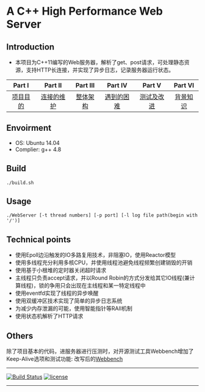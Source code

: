 # A C++ High Performance Web Server
  
## Introduction  

* 本项目为C++11编写的Web服务器，解析了get、post请求，可处理静态资源，支持HTTP长连接，并实现了异步日志，记录服务器运行状态。  

| Part Ⅰ | Part Ⅱ | Part Ⅲ | Part Ⅳ | Part Ⅴ | Part Ⅵ |
| :--------: | :---------: | :---------: | :---------: | :---------: | :---------: |
|  [项目目的](https://github.com/linyacool/WebServer/blob/master/%E9%A1%B9%E7%9B%AE%E7%9B%AE%E7%9A%84.md)|[连接的维护](https://github.com/linyacool/WebServer/blob/master/连接的维护.md)|[整体架构]()| [遇到的困难]() |  [测试及改进](https://github.com/linyacool/WebServer/blob/master/测试及改进.md) | [背景知识]()| 

## Envoirment  
* OS: Ubuntu 14.04
* Complier: g++ 4.8

## Build

	./build.sh

## Usage

	./WebServer [-t thread numbers] [-p port] [-l log file path(begin with '/')]

## Technical points
* 使用Epoll边沿触发的IO多路复用技术，非阻塞IO，使用Reactor模型
* 使用多线程充分利用多核CPU，并使用线程池避免线程频繁创建销毁的开销
* 使用基于小根堆的定时器关闭超时请求
* 主线程只负责accept请求，并以Round Robin的方式分发给其它IO线程(兼计算线程)，锁的争用只会出现在主线程和某一特定线程中
* 使用eventfd实现了线程的异步唤醒
* 使用双缓冲区技术实现了简单的异步日志系统
* 为减少内存泄漏的可能，使用智能指针等RAII机制
* 使用状态机解析了HTTP请求

## Others
除了项目基本的代码，进服务器进行压测时，对开源测试工具Webbench增加了Keep-Alive选项和测试功能: 改写后的[Webbench](https://github.com/linyacool/WebBench)




---

[![Build Status](https://travis-ci.org/linyacool/WebServer.svg?branch=master)](https://travis-ci.org/linyacool/WebServer)
[![license](https://img.shields.io/github/license/mashape/apistatus.svg)](https://opensource.org/licenses/MIT)

---
